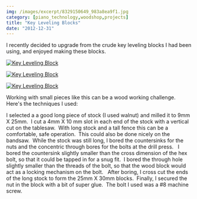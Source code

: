 ```yaml
---
img: /images/excerpt/8329150649_983a8ea9f1.jpg
category: [piano_technology,woodshop,projects]
title: "Key Leveling Blocks"
date: "2012-12-31"
---
```


I recently decided to upgrade from the crude key leveling blocks I had been using, and enjoyed making these blocks.

[![Key Leveling Block](/images/8329150649_983a8ea9f1.jpg)](http://www.flickr.com/photos/duanemcguire/8329150649/ "Key Leveling Block by Duane McGuire, on Flickr")

[![Key Leveling Block](/images/8330208592_5f5cc5a74a.jpg)](http://www.flickr.com/photos/duanemcguire/8330208592/ "Key Leveling Block by Duane McGuire, on Flickr")

[![Key Leveling Block](/images/8329138157_884d7ca654.jpg)](http://www.flickr.com/photos/duanemcguire/8329138157/ "Key Leveling Block by Duane McGuire, on Flickr")

Working with small pieces like this can be a wood working challenge.     Here's the techniques I used:

I selected a a good long piece of stock (I used walnut) and milled it to 9mm X 25mm.  I cut a 4mm X 10 mm slot in each end of the stock with a vertical cut on the tablesaw.  With long stock and a tall fence this can be a comfortable, safe operation.  This could also be done nicely on the bandsaw.  While the stock was still long, I bored the countersinks for the nuts and the concentric through bores for the bolts at the drill press.   I bored the countersink slightly smaller than the cross dimension of the hex bolt, so that it could be tapped in for a snug fit.  I bored the through hole slightly smaller than the threads of the bolt, so that the wood block would act as a locking mechanism on the bolt.   After boring, I cross cut the ends of the long stock to form the 25mm X 30mm blocks.  Finally, I secured the nut in the block with a bit of super glue.  The bolt I used was a #8 machine screw.
